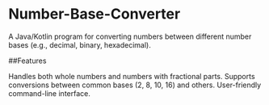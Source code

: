# Number-Base-Converter

A Java/Kotlin program for converting numbers between different number bases (e.g., decimal, binary, hexadecimal).

##Features

Handles both whole numbers and numbers with fractional parts.
Supports conversions between common bases (2, 8, 10, 16) and others.
User-friendly command-line interface.
